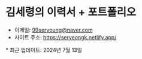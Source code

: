 # 김세령의 이력서 + 포트폴리오
- 이메일: 99seryoung@naver.com
- 사이트 주소: https://seryeongk.netlify.app/

\* 최근 업데이트: 2024년 7월 13일